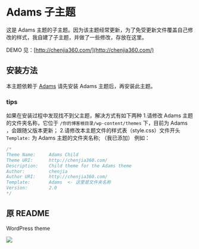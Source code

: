 # Adams 子主题

这是 Adams 主题的子主题。因为该主题经常更新，为了免受更新文件覆盖自己修改的样式，我自建了子主题，并做了一些修改，存放在这里。

DEMO 见：[http://chenjia360.com/](http://chenjia360.com/)

## 安装方法
本主题依赖于 [Adams](https://biji.io/2017/4905.html)
请先安装 Adams 主题后，再安装此主题。

### tips
如果在安装过程中发现找不到父主题，解决方式有如下两种
1.请修改 Adams 主题的文件夹名称，它位于 `/你的博客根目录/wp-content/themes` 下，目前为 Adams ，会跟随父版本更新；
2.请修改本主题文件的样式表（style.css）文件开头 `Template:` 为 Adams 主题的文件夹名称; （我已添加）
例如：

```css
/*
Theme Name:     Adams Child
Theme URI:      http://chenjia360.com/
Description:    Child theme for the Adams theme 
Author:         chenjia
Author URI:     http://chenjia360.com/
Template:       Adams  <- 这里是文件夹名称
Version:        2.0
*/
```


## 原 README

WordPress theme

![](https://ws3.sinaimg.cn/large/006tKfTcgy1fgrd9wym5xj31950qwacw.jpg)
